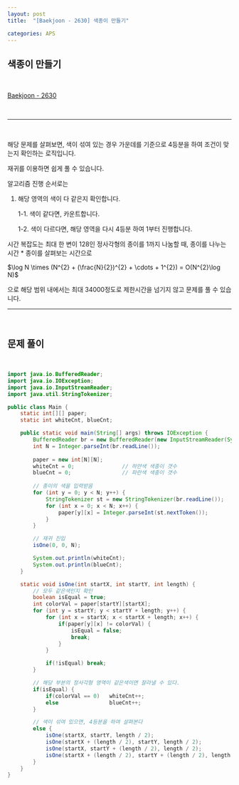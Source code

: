 ```yaml
---
layout: post
title:  "[Baekjoon - 2630] 색종이 만들기"

categories: APS
---
```


## 색종이 만들기

<br>

[Baekjoon - 2630](https://www.acmicpc.net/problem/2630)

<br>

***

<br>

해당 문제를 살펴보면, 색이 섞여 있는 경우 가운데를 기준으로 4등분을 하여 조건이 맞는지 확인하는 로직입니다.

재귀를 이용하면 쉽게 풀 수 있습니다.

알고리즘 진행 순서로는

1. 해당 영역의 색이 다 같은지 확인합니다.
   
   1-1. 색이 같다면, 카운트합니다.

   1-2. 색이 다르다면, 해당 영역을 다시 4등분 하여 $1$부터 진행합니다. 

시간 복잡도는 최대 한 변이 128인 정사각형의 종이를 1까지 나눔할 때, 종이를 나누는 시간 * 종이를 살펴보는 시간으로

$\log N \times (N^{2} + (\frac{N}{2})^{2} + \cdots + 1^{2}) = O(N^{2}\log N)$ 

으로 해당 범위 내에서는 최대 34000정도로 제한시간을 넘기지 않고 문제를 풀 수 있습니다.
<br>

***

<br>

## 문제 풀이

<br>

```java
import java.io.BufferedReader;
import java.io.IOException;
import java.io.InputStreamReader;
import java.util.StringTokenizer;

public class Main {
    static int[][] paper;
    static int whiteCnt, blueCnt;

    public static void main(String[] args) throws IOException {
        BufferedReader br = new BufferedReader(new InputStreamReader(System.in));
        int N = Integer.parseInt(br.readLine());
        
        paper = new int[N][N];
        whiteCnt = 0;               // 하얀색 색종이 갯수
        blueCnt = 0;                // 파란색 색종이 갯수
        
        // 종이의 색을 입력받음
        for (int y = 0; y < N; y++) {
            StringTokenizer st = new StringTokenizer(br.readLine());
            for (int x = 0; x < N; x++) {
                paper[y][x] = Integer.parseInt(st.nextToken());
            }
        }

        // 재귀 진입
        isOne(0, 0, N);

        System.out.println(whiteCnt);
        System.out.println(blueCnt);
    }

    static void isOne(int startX, int startY, int length) {
        // 모두 같은색인지 확인
        boolean isEqual = true;
        int colorVal = paper[startY][startX];
        for (int y = startY; y < startY + length; y++) {
            for (int x = startX; x < startX + length; x++) {
                if(paper[y][x] != colorVal) {
                    isEqual = false;
                    break;
                }
            }

            if(!isEqual) break;
        }

        // 해당 부분의 정사각형 영역이 같은색이면 잘라낼 수 있다.
        if(isEqual) {
            if(colorVal == 0)   whiteCnt++;
            else                blueCnt++;
        }

        // 색이 섞여 있으면, 4등분을 하여 살펴본다
        else {
            isOne(startX, startY, length / 2);
            isOne(startX + (length / 2), startY, length / 2);
            isOne(startX, startY + (length / 2), length / 2);
            isOne(startX + (length / 2), startY + (length / 2), length / 2);
        }
    }
}
```